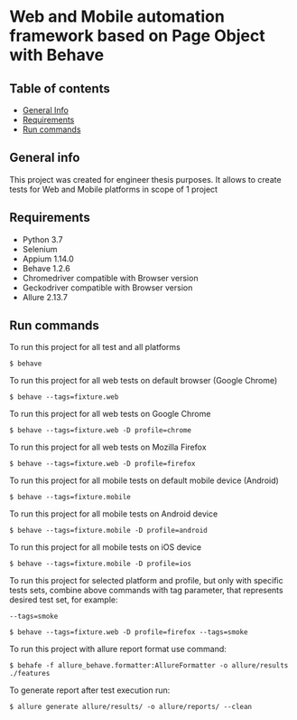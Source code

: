 # Web and Mobile automation framework based on Page Object with Behave

## Table of contents
* [General Info](#general-info)
* [Requirements](#Requirements)
* [Run commands](#run-commands)

## General info
This project was created for engineer thesis purposes. It allows to create tests for Web and Mobile platforms in scope of 1 project

## Requirements
* Python 3.7
* Selenium
* Appium 1.14.0
* Behave 1.2.6
* Chromedriver compatible with Browser version
* Geckodriver compatible with Browser version
* Allure 2.13.7

## Run commands

To run this project for all test and all platforms
````
$ behave
````

To run this project for all web tests on default browser (Google Chrome)
````
$ behave --tags=fixture.web
````

To run this project for all web tests on Google Chrome
````
$ behave --tags=fixture.web -D profile=chrome
````

To run this project for all web tests on Mozilla Firefox
````
$ behave --tags=fixture.web -D profile=firefox
````

To run this project for all mobile tests on default mobile device (Android)
````
$ behave --tags=fixture.mobile
````

To run this project for all mobile tests on Android device
````
$ behave --tags=fixture.mobile -D profile=android
````

To run this project for all mobile tests on iOS device
````
$ behave --tags=fixture.mobile -D profile=ios
````

To run this project for selected platform and profile, but only with specific tests sets, combine above commands with tag parameter, that represents desired test set, for example:

````
--tags=smoke
````

````
$ behave --tags=fixture.web -D profile=firefox --tags=smoke
````

To run this project with allure report format use command:

````
$ behafe -f allure_behave.formatter:AllureFormatter -o allure/results ./features
````

To generate report after test execution run:

````
$ allure generate allure/results/ -o allure/reports/ --clean
````